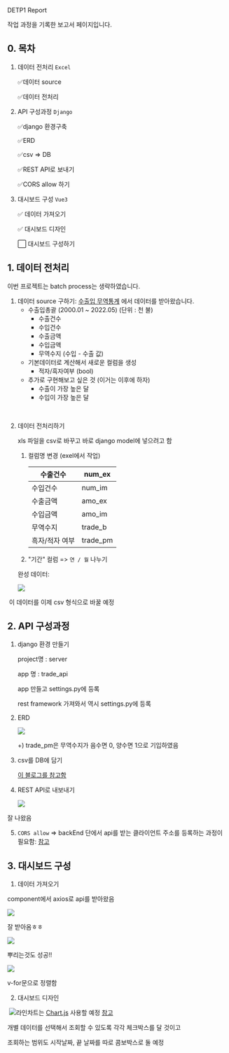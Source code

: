 DETP1 Report

작업 과정을 기록한 보고서 페이지입니다. 

## 0. 목차

1. 데이터 전처리 `Excel`

   ✅데이터 source

   ✅데이터 전처리

2. API 구성과정 `Django`

   ✅django 환경구축

   ✅ERD

   ✅csv => DB

   ✅REST API로 보내기

   ✅CORS allow 하기 

3. 대시보드 구성  `Vue3`

   ✅ 데이터 가져오기

   ✅ 대시보드 디자인
   
   ⬜ 대시보드 구성하기

## 1. 데이터 전처리

이번 프로젝트는 batch process는 생략하였습니다. 

1. 데이터 source 구하기: [수출입 무역통계](https://unipass.customs.go.kr/ets/index.do) 에서 데이터를 받아왔습니다. 
   - 수출입총괄 (2000.01 ~ 2022.05) (단위 : 천 불)
     - 수출건수 
     - 수입건수
     - 수출금액
     - 수입금액
     - 무역수지 (수입 - 수출 값)
   - 기본데이터로 계산해서 새로운 컬럼을 생성
     - 적자/흑자여부 (bool)
   - 추가로 구현해보고 싶은 것 (이거는 이후에 하자)
     - 수출이 가장 높은 달
     - 수입이 가장 높은 달

<br>

2. 데이터 전처리하기

   xls 파일을 csv로 바꾸고 바로  django model에 넣으려고 함

   1. 컬럼명 변경 (exel에서 작업)

      | 수출건수       | num_ex   |
      | -------------- | -------- |
      | 수입건수       | num_im   |
      | 수출금액       | amo_ex   |
      | 수입금액       | amo_im   |
      | 무역수지       | trade_b  |
      | 흑자/적자 여부 | trade_pm |
   
   2. "기간" 컬럼 => `연 / 월` 나누기
   
   완성 데이터:
   
   ![](Back-End-Study/DA-study/data-preprocessing/220623/Report/img/01.png)

​		이 데이터를 이제 csv 형식으로 바꿀 예정

## 2. API 구성과정

1. django 환경 만들기

   project명 : server

   app 명 : trade_api 

   app 만들고 settings.py에 등록

   rest framework 가져와서 역시 settings.py에 등록

2. ERD

   ![](Back-End-Study/DA-study/data-preprocessing/220623/Report/img/03.png)

   +) trade_pm은 무역수지가 음수면 0, 양수면 1으로 기입하였음

3. csv를 DB에 담기

   [이 블로그를 참고함](https://jeleedev.tistory.com/152)

4. REST API로 내보내기

   ![](Back-End-Study/DA-study/data-preprocessing/220623/Report/img/02.png)

잘 나왔음

5. `CORS allow` => backEnd 단에서 api를 받는 클라이언트 주소를 등록하는 과정이 필요함: [참고](https://pypi.org/project/django-cors-headers/)

## 3. 대시보드 구성

1. 데이터 가져오기

component에서 axios로 api를 받아왔음

![](Back-End-Study/DA-study/data-preprocessing/220623/Report/img/04.png)

잘 받아옴ㅎㅎ

![](Back-End-Study/DA-study/data-preprocessing/220623/Report/img/05.png)

뿌리는것도 성공!!

![](06.png)

v-for문으로 정렬함

2. 대시보드 디자인

​	![](07.png)라인차트는 [Chart.js](https://pinokio0702.tistory.com/388) 사용할 예정 [참고](https://velog.io/@rhak39/Vue-Chart.js-%EC%A0%95%EB%A6%AC)

개별 데이터를 선택해서 조회할 수 있도록 각각 체크박스를 달 것이고

조회하는 범위도 시작날짜, 끝 날짜를 따로 콤보박스로 둘 예정
